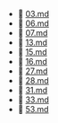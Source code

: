 * 📄 [03.md](03.md)
* 📄 [06.md](06.md)
* 📄 [07.md](07.md)
* 📄 [13.md](13.md)
* 📄 [15.md](15.md)
* 📄 [16.md](16.md)
* 📄 [27.md](27.md)
* 📄 [28.md](28.md)
* 📄 [31.md](31.md)
* 📄 [33.md](33.md)
* 📄 [53.md](53.md)
